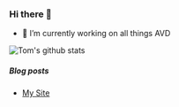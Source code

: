 ### Hi there 👋

- 🔭 I’m currently working on all things AVD

![Tom's github stats](https://github-readme-stats.vercel.app/api?username=tomhickling&show_icons=true&theme=radical)


##### Blog posts

<!--START_SECTION:posts-->
* [My Site](http:&#x2F;&#x2F;xenith.it&#x2F;)

<!--END_SECTION:posts-->

<!--
**TomHickling/TomHickling** is a ✨ _special_ ✨ repository because its `README.md` (this file) appears on your GitHub profile.

Here are some ideas to get you started:

- 🔭 I’m currently working on ...
- 🌱 I’m currently learning ...
- 👯 I’m looking to collaborate on ...
- 🤔 I’m looking for help with ...
- 💬 Ask me about ...
- 📫 How to reach me: ...
- 😄 Pronouns: ...
- ⚡ Fun fact: ...
-->
